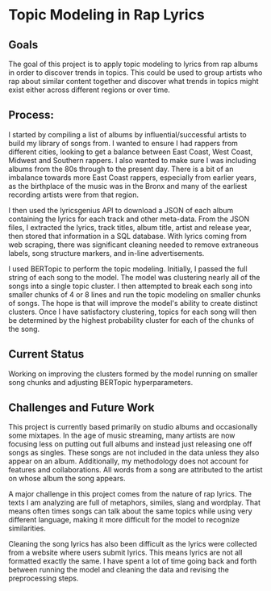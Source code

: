 # Topic Modeling in Rap Lyrics

## Goals
The goal of this project is to apply topic modeling to lyrics from rap albums in order to discover trends in topics. This could be used to group artists who rap about similar content together and discover what trends in topics might exist either across different regions or over time.

## Process:
I started by compiling a list of albums by influential/successful artists to build my library of songs from. I wanted to ensure I had rappers from different cities, looking to get a balance between East Coast, West Coast, Midwest and Southern rappers. I also wanted to make sure I was including albums from the 80s through to the present day. There is a bit of an imbalance towards more East Coast rappers, especially from earlier years, as the birthplace of the music was in the Bronx and many of the earliest recording artists were from that region.

I then used the lyricsgenius API to download a JSON of each album containing the lyrics for each track and other meta-data. From the JSON files, I extracted the lyrics, track titles, album title, artist and release year, then stored that information in a SQL database. With lyrics coming from web scraping, there was significant cleaning needed to remove extraneous labels, song structure markers, and in-line advertisements.

I used BERTopic to perform the topic modeling. Initially, I passed the full string of each song to the model. The model was clustering nearly all of the songs into a single topic cluster. I then attempted to break each song into smaller chunks of 4 or 8 lines and run the topic modeling on smaller chunks of songs. The hope is that will improve the model's ability to create distinct clusters. Once I have satisfactory clustering, topics for each song will then be determined by the highest probability cluster for each of the chunks of the song.

## Current Status
Working on improving the clusters formed by the model running on smaller song chunks and adjusting BERTopic hyperparameters.

## Challenges and Future Work
This project is currently based primarily on studio albums and occasionally some mixtapes. In the age of music streaming, many artists are now focusing less on putting out full albums and instead just releasing one off songs as singles. These songs are not included in the data unless they also appear on an album. Additionally, my methodology does not account for features and collaborations. All words from a song are attributed to the artist on whose album the song appears.

A major challenge in this project comes from the nature of rap lyrics. The texts I am analyzing are full of metaphors, similes, slang and wordplay. That means often times songs can talk about the same topics while using very different language, making it more difficult for the model to recognize similarities.

Cleaning the song lyrics has also been difficult as the lyrics were collected from a website where users submit lyrics. This means lyrics are not all formatted exactly the same. I have spent a lot of time going back and forth between running the model and cleaning the data and revising the preprocessing steps.